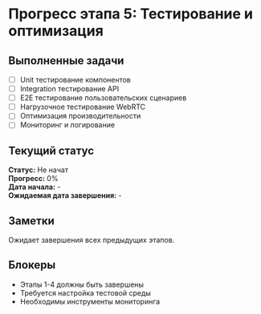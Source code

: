 # Прогресс этапа 5: Тестирование и оптимизация

## Выполненные задачи

- [ ] Unit тестирование компонентов
- [ ] Integration тестирование API
- [ ] E2E тестирование пользовательских сценариев
- [ ] Нагрузочное тестирование WebRTC
- [ ] Оптимизация производительности
- [ ] Мониторинг и логирование

## Текущий статус

**Статус:** Не начат  
**Прогресс:** 0%  
**Дата начала:** -  
**Ожидаемая дата завершения:** -

## Заметки

Ожидает завершения всех предыдущих этапов.

## Блокеры

- Этапы 1-4 должны быть завершены
- Требуется настройка тестовой среды
- Необходимы инструменты мониторинга
